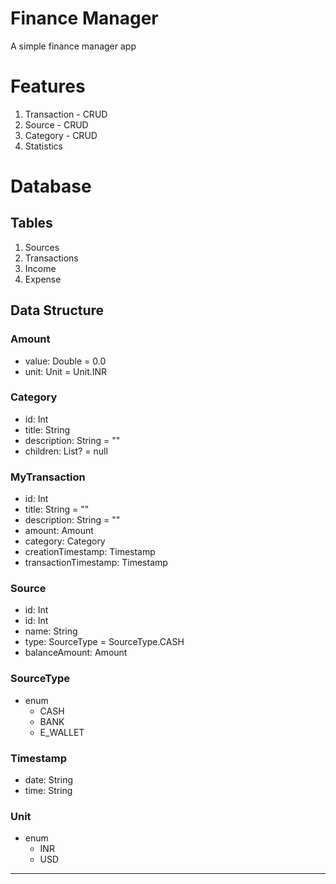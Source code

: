 # Finance Manager

A simple finance manager app

# Features

1. Transaction - CRUD
2. Source - CRUD
3. Category - CRUD
4. Statistics

# Database

## Tables

1. Sources
2. Transactions
3. Income
4. Expense

## Data Structure

### Amount

- value: Double = 0.0
- unit: Unit = Unit.INR

### Category

- id: Int
- title: String
- description: String = ""
- children: List<Category>? = null

### MyTransaction

- id: Int
- title: String = ""
- description: String = ""
- amount: Amount
- category: Category
- creationTimestamp: Timestamp
- transactionTimestamp: Timestamp

### Source

- id: Int
- id: Int
- name: String
- type: SourceType = SourceType.CASH
- balanceAmount: Amount

### SourceType

- enum
  - CASH
  - BANK
  - E_WALLET

### Timestamp

- date: String
- time: String

### Unit

- enum
  - INR
  - USD

---
